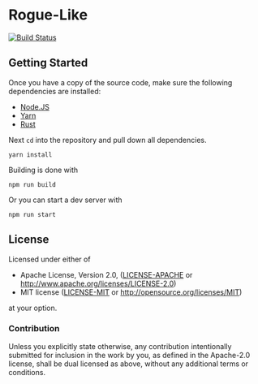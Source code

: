 # Rogue-Like

[![Build Status](https://travis-ci.com/Michael-F-Bryan/roguelike.svg?branch=master)](https://travis-ci.com/Michael-F-Bryan/roguelike)


## Getting Started

Once you have a copy of the source code, make sure the following dependencies
are installed:

- [Node.JS](https://nodejs.org/en/)
- [Yarn](https://yarnpkg.com/en/)
- [Rust](https://rustup.rs/)

Next `cd` into the repository and pull down all dependencies.

```console
yarn install
```

Building is done with

```console
npm run build
```

Or you can start a dev server with

```console
npm run start
```

## License

Licensed under either of

* Apache License, Version 2.0, ([LICENSE-APACHE](LICENSE-APACHE) or http://www.apache.org/licenses/LICENSE-2.0)
* MIT license ([LICENSE-MIT](LICENSE-MIT) or http://opensource.org/licenses/MIT)

at your option.

### Contribution

Unless you explicitly state otherwise, any contribution intentionally
submitted for inclusion in the work by you, as defined in the Apache-2.0
license, shall be dual licensed as above, without any additional terms or
conditions.